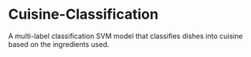 # Cuisine-Classification
A multi-label classification SVM model that classifies dishes into cuisine based on the ingredients used.
